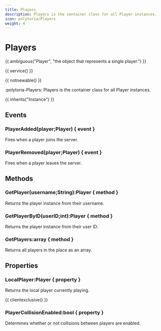 ```yaml
---
title: Players
description: Players is the container class for all Player instances.
icon: polytoria/Players
weight: 4
---
```


# Players

{{ ambiguous("Player", "the object that represents a single player.") }}

{{ service() }}

{{ notnewable() }}

:polytoria-Players: Players is the container class for all Player instances.

{{ inherits("Instance") }}

## Events

### PlayerAdded(player;Player) { event }

Fires when a player joins the server.

### PlayerRemoved(player;Player) { event }

Fires when a player leaves the server.

## Methods

### GetPlayer(username;String):Player { method }

Returns the player instance from their username.

### GetPlayerByID(userID;int):Player { method }

Returns the player instance from their user ID.

### GetPlayers:array { method }

Returns all players in the place as an array.

## Properties

### LocalPlayer:Player { property }

Returns the local player currently playing.

{{ clientexclusive() }}

### PlayerCollisionEnabled:bool { property }

Determines whether or not collisions between players are enabled.
